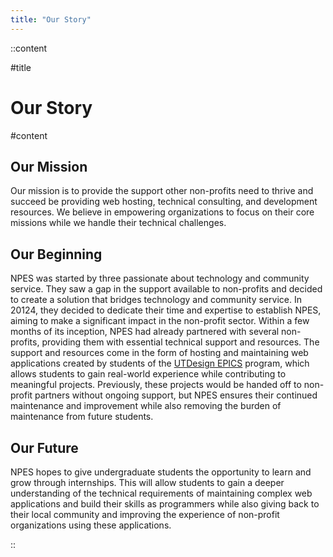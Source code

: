 ```yaml
---
title: "Our Story"
---
```


::content

#title

# Our Story

#content

## Our Mission

Our mission is to provide the support other non-profits need to thrive and succeed be providing web hosting, technical consulting, and development resources. We believe in empowering organizations to focus on their core missions while we handle their technical challenges.

## Our Beginning

NPES was started by three passionate about technology and community service. They saw a gap in the support available to non-profits and decided to create a solution that bridges technology and community service. In 20124, they decided to dedicate their time and expertise to establish NPES, aiming to make a significant impact in the non-profit sector. Within a few months of its inception, NPES had already partnered with several non-profits, providing them with essential technical support and resources. The support and resources come in the form of hosting and maintaining web applications created by students of the [UTDesign EPICS](https://epics.utdallas.edu) program, which allows students to gain real-world experience while contributing to meaningful projects. Previously, these projects would be handed off to non-profit partners without ongoing support, but NPES ensures their continued maintenance and improvement while also removing the burden of maintenance from future students.

## Our Future

NPES hopes to give undergraduate students the opportunity to learn and grow through internships. This will allow students to gain a deeper understanding of the technical requirements of maintaining complex web applications and build their skills as programmers while also giving back to their local community and improving the experience of non-profit organizations using these applications.

::
